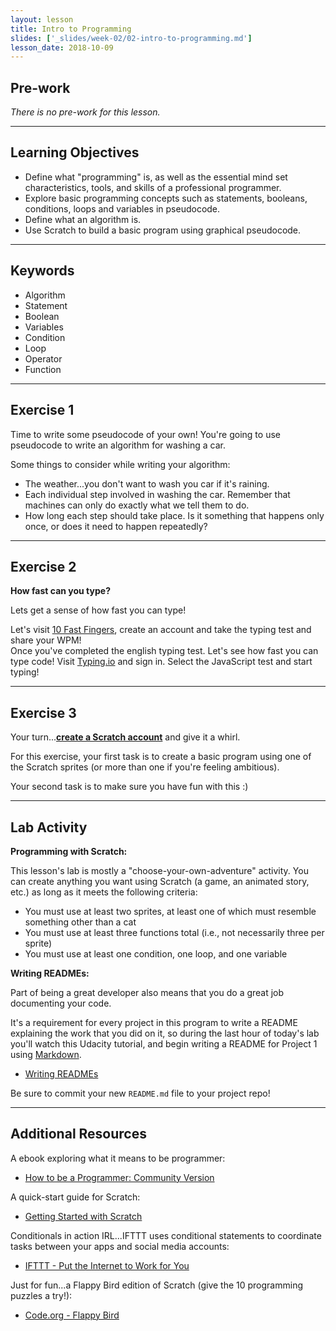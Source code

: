 ```yaml
---
layout: lesson
title: Intro to Programming
slides: ['_slides/week-02/02-intro-to-programming.md']
lesson_date: 2018-10-09
---
```


## Pre-work

_There is no pre-work for this lesson._

---

## Learning Objectives

* Define what "programming" is, as well as the essential mind set characteristics, tools, and skills of a professional programmer.
* Explore basic programming concepts such as statements, booleans, conditions, loops and variables in pseudocode.
* Define what an algorithm is.
* Use Scratch to build a basic program using graphical pseudocode.

---

## Keywords

* Algorithm
* Statement
* Boolean
* Variables
* Condition
* Loop
* Operator
* Function

---

## Exercise 1

Time to write some pseudocode of your own! You're going to use pseudocode to write an algorithm for washing a car.

Some things to consider while writing your algorithm:

* The weather...you don't want to wash you car if it's raining.
* Each individual step involved in washing the car. Remember that machines can only do exactly what we tell them to do.
* How long each step should take place. Is it something that happens only once, or does it need to happen repeatedly?

---

## Exercise 2

**How fast can you type?**

Lets get a sense of how fast you can type!

Let's visit [10 Fast Fingers](http://10fastfingers.com/typing-test/english), create an account and take the typing test and share your WPM! <br/>
Once you've completed the english typing test. Let's see how fast you can type code! Visit [Typing.io](https://typing.io/) and sign in. Select the JavaScript test and start typing!

---

## Exercise 3

Your turn...**[create a Scratch account](https://scratch.mit.edu/)** and give it a whirl.

For this exercise, your first task is to create a basic program using one of the Scratch sprites (or more than one if you're feeling ambitious).

Your second task is to make sure you have fun with this :)

---

## Lab Activity

**Programming with Scratch:**

This lesson's lab is mostly a "choose-your-own-adventure" activity. You can create anything you want using Scratch (a game, an animated story, etc.) as long as it meets the following criteria:

* You must use at least two sprites, at least one of which must resemble something other than a cat
* You must use at least three functions total (i.e., not necessarily three per sprite)
* You must use at least one condition, one loop, and one variable

**Writing READMEs:**

Part of being a great developer also means that you do a great job documenting your code.

It's a requirement for every project in this program to write a README explaining the work that you did on it, so during the last hour of today's lab you'll watch this Udacity tutorial, and begin writing a README for Project 1 using [Markdown](https://guides.github.com/features/mastering-markdown/).

* [Writing READMEs](https://www.udacity.com/course/writing-readmes--ud777)

Be sure to commit your new `README.md` file to your project repo!

---

## Additional Resources

A ebook exploring what it means to be programmer:

* [How to be a Programmer: Community Version](https://github.com/braydie/HowToBeAProgrammer/)

A quick-start guide for Scratch:

* [Getting Started with Scratch](https://cdn.scratch.mit.edu/scratchr2/static/__587558227bfd4f7643eb65ad48850d03__//pdfs/help/Getting-Started-Guide-Scratch2.pdf)

Conditionals in action IRL...IFTTT uses conditional statements to coordinate tasks between your apps and social media accounts:

* [IFTTT - Put the Internet to Work for You](https://ifttt.com/wtf)

Just for fun...a Flappy Bird edition of Scratch (give the 10 programming puzzles a try!):

* [Code.org - Flappy Bird](https://studio.code.org/flappy/1)
